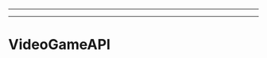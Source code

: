 ------------------------------------------------------
----------------------------------------------------------------------------------------------------
# VideoGameAPI
